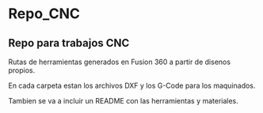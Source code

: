 # Repo_CNC
## Repo para trabajos CNC

Rutas de herramientas generados en Fusion 360 
a partir de disenos propios.

En cada carpeta estan los archivos DXF 
y los G-Code para los maquinados.

Tambien se va a incluir un README con las herramientas y materiales.

